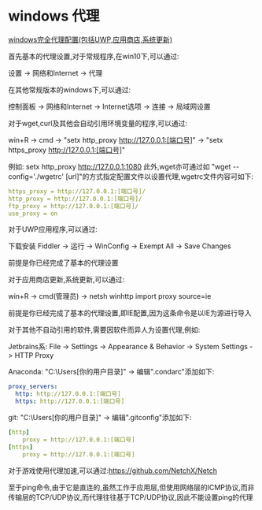 # windows 代理

[windows完全代理配置(包括UWP,应用商店,系统更新)](https://zhuanlan.zhihu.com/p/113108221)

首先基本的代理设置,对于常规程序,在win10下,可以通过:

设置 -> 网络和Internet -> 代理

在其他常规版本的windows下,可以通过:

控制面板 -> 网络和Internet -> Internet选项 -> 连接 -> 局域网设置

对于wget,curl及其他会自动引用环境变量的程序,可以通过:

win+R -> cmd -> "setx http_proxy http://127.0.0.1:[端口号]" -> "setx https_proxy http://127.0.0.1:[端口号]"

例如: setx http_proxy http://127.0.0.1:1080
此外,wget亦可通过如 "wget --config='./wgetrc' [url]"的方式指定配置文件以设置代理,wgetrc文件内容可如下:

```yaml
https_proxy = http://127.0.0.1:[端口号]/
http_proxy = http://127.0.0.1:[端口号]/
ftp_proxy = http://127.0.0.1:[端口号]/
use_proxy = on
```

对于UWP应用程序,可以通过:

下载安装 Fiddler -> 运行 -> WinConfig -> Exempt All -> Save Changes

前提是你已经完成了基本的代理设置

对于应用商店更新,系统更新,可以通过:

win+R -> cmd(管理员) -> netsh winhttp import proxy source=ie

前提是你已经完成了基本的代理设置,即IE配置,因为这条命令是以IE为源进行导入

对于其他不自动引用的软件,需要因软件而异人为设置代理,例如:

Jetbrains系: File -> Settings -> Appearance & Behavior -> System Settings -> HTTP Proxy

Anaconda: "C:\Users\[你的用户目录]" -> 编辑".condarc"添加如下:

```yaml
proxy_servers:
  http: http://127.0.0.1:[端口号]
  https: http://127.0.0.1:[端口号]
```

git: "C:\Users\[你的用户目录]" -> 编辑".gitconfig"添加如下:

```yaml
[http]
    proxy = http://127.0.0.1:[端口号]
[https]
    proxy = http://127.0.0.1:[端口号]
```

对于游戏使用代理加速,可以通过:https://github.com/NetchX/Netch

至于ping命令,由于它是直连的,虽然工作于应用层,但使用网络层的ICMP协议,而非传输层的TCP/UDP协议,而代理往往基于TCP/UDP协议,因此不能设置ping的代理
